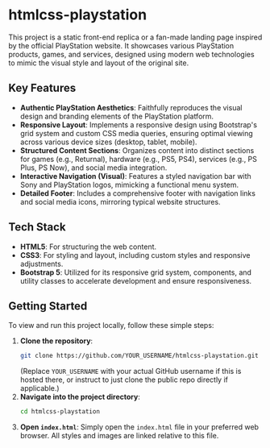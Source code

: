 # htmlcss-playstation

This project is a static front-end replica or a fan-made landing page inspired by the official PlayStation website. It showcases various PlayStation products, games, and services, designed using modern web technologies to mimic the visual style and layout of the original site.

## Key Features

*   **Authentic PlayStation Aesthetics**: Faithfully reproduces the visual design and branding elements of the PlayStation platform.
*   **Responsive Layout**: Implements a responsive design using Bootstrap's grid system and custom CSS media queries, ensuring optimal viewing across various device sizes (desktop, tablet, mobile).
*   **Structured Content Sections**: Organizes content into distinct sections for games (e.g., Returnal), hardware (e.g., PS5, PS4), services (e.g., PS Plus, PS Now), and social media integration.
*   **Interactive Navigation (Visual)**: Features a styled navigation bar with Sony and PlayStation logos, mimicking a functional menu system.
*   **Detailed Footer**: Includes a comprehensive footer with navigation links and social media icons, mirroring typical website structures.

## Tech Stack

*   **HTML5**: For structuring the web content.
*   **CSS3**: For styling and layout, including custom styles and responsive adjustments.
*   **Bootstrap 5**: Utilized for its responsive grid system, components, and utility classes to accelerate development and ensure responsiveness.

## Getting Started

To view and run this project locally, follow these simple steps:

1.  **Clone the repository**:
    ```bash
    git clone https://github.com/YOUR_USERNAME/htmlcss-playstation.git
    ```
    (Replace `YOUR_USERNAME` with your actual GitHub username if this is hosted there, or instruct to just clone the public repo directly if applicable.)
2.  **Navigate into the project directory**:
    ```bash
    cd htmlcss-playstation
    ```
3.  **Open `index.html`**: Simply open the `index.html` file in your preferred web browser. All styles and images are linked relative to this file.
